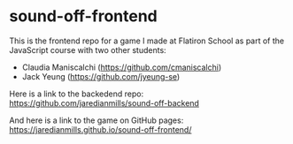 # sound-off-frontend

This is the frontend repo for a game I made at Flatiron School as part of the JavaScript course with two other students:
  - Claudia Maniscalchi (https://github.com/cmaniscalchi)
  - Jack Yeung (https://github.com/jyeung-se)

  Here is a link to the backedend repo: https://github.com/jaredianmills/sound-off-backend

  And here is a link to the game on GitHub pages: https://jaredianmills.github.io/sound-off-frontend/
